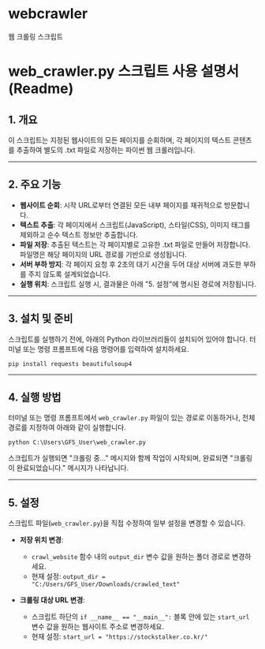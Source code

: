 # webcrawler
웹 크롤링 스크립트 
# web_crawler.py 스크립트 사용 설명서 (Readme)

## 1. 개요

이 스크립트는 지정된 웹사이트의 모든 페이지를 순회하며, 각 페이지의 텍스트 콘텐츠를 추출하여 별도의 .txt 파일로 저장하는 파이썬 웹 크롤러입니다.

---

## 2. 주요 기능

- **웹사이트 순회**: 시작 URL로부터 연결된 모든 내부 페이지를 재귀적으로 방문합니다.
- **텍스트 추출**: 각 페이지에서 스크립트(JavaScript), 스타일(CSS), 이미지 태그를 제외하고 순수 텍스트 정보만 추출합니다.
- **파일 저장**: 추출된 텍스트는 각 페이지별로 고유한 .txt 파일로 만들어 저장합니다. 파일명은 해당 페이지의 URL 경로를 기반으로 생성됩니다.
- **서버 부하 방지**: 각 페이지 요청 후 2초의 대기 시간을 두어 대상 서버에 과도한 부하를 주지 않도록 설계되었습니다.
- **실행 위치**: 스크립트 실행 시, 결과물은 아래 "5. 설정"에 명시된 경로에 저장됩니다.

---

## 3. 설치 및 준비

스크립트를 실행하기 전에, 아래의 Python 라이브러리들이 설치되어 있어야 합니다.
터미널 또는 명령 프롬프트에 다음 명령어를 입력하여 설치하세요.

```
pip install requests beautifulsoup4
```

---

## 4. 실행 방법

터미널 또는 명령 프롬프트에서 `web_crawler.py` 파일이 있는 경로로 이동하거나, 전체 경로를 지정하여 아래와 같이 실행합니다.

```
python C:\Users\GFS_User\web_crawler.py
```

스크립트가 실행되면 "크롤링 중..." 메시지와 함께 작업이 시작되며, 완료되면 "크롤링이 완료되었습니다." 메시지가 나타납니다.

---

## 5. 설정

스크립트 파일(`web_crawler.py`)을 직접 수정하여 일부 설정을 변경할 수 있습니다.

- **저장 위치 변경**:
  - `crawl_website` 함수 내의 `output_dir` 변수 값을 원하는 폴더 경로로 변경하세요.
  - 현재 설정: `output_dir = "C:/Users/GFS_User/Downloads/crawled_text"`

- **크롤링 대상 URL 변경**:
  - 스크립트 하단의 `if __name__ == "__main__":` 블록 안에 있는 `start_url` 변수 값을 원하는 웹사이트 주소로 변경하세요.
  - 현재 설정: `start_url = "https://stockstalker.co.kr/"`
